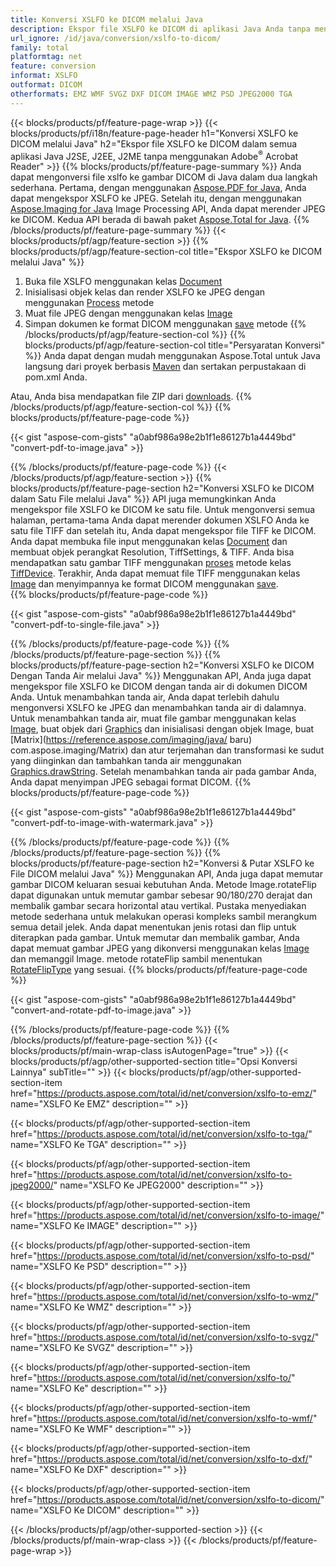 ```yaml
---
title: Konversi XSLFO ke DICOM melalui Java
description: Ekspor file XSLFO ke DICOM di aplikasi Java Anda tanpa menggunakan aplikasi pihak ketiga
url_ignore: /id/java/conversion/xslfo-to-dicom/
family: total
platformtag: net
feature: conversion
informat: XSLFO
outformat: DICOM
otherformats: EMZ WMF SVGZ DXF DICOM IMAGE WMZ PSD JPEG2000 TGA
---
```

{{< blocks/products/pf/feature-page-wrap >}}
{{< blocks/products/pf/i18n/feature-page-header h1="Konversi XSLFO ke DICOM melalui Java" h2="Ekspor file XSLFO ke DICOM dalam semua aplikasi Java J2SE, J2EE, J2ME tanpa menggunakan Adobe<sup>&reg;</sup> Acrobat Reader" >}}
{{% blocks/products/pf/feature-page-summary %}}
Anda dapat mengonversi file xslfo ke gambar DICOM di Java dalam dua langkah sederhana. Pertama, dengan menggunakan [Aspose.PDF for Java](https://products.aspose.com/pdf/java/), Anda dapat mengekspor XSLFO ke JPEG. Setelah itu, dengan menggunakan [Aspose.Imaging for Java](https://products.aspose.com/imaging/java/) Image Processing API, Anda dapat merender JPEG ke DICOM. Kedua API berada di bawah paket [Aspose.Total for Java](https://products.aspose.com/total/java/).
{{% /blocks/products/pf/feature-page-summary  %}}
{{< blocks/products/pf/agp/feature-section >}}
{{% blocks/products/pf/agp/feature-section-col title="Ekspor XSLFO ke DICOM melalui Java" %}}
1. Buka file XSLFO menggunakan kelas [Document](https://reference.aspose.com/pdf/java/com.aspose.pdf/Document)
2. Inisialisasi objek kelas dan render XSLFO ke JPEG dengan menggunakan [Process](https://reference.aspose.com/pdf/java/com.aspose.pdf.devices/JpegDevice#process-com.aspose.pdf.Page-java.io.OutputStream-) metode
3. Muat file JPEG dengan menggunakan kelas [Image](https://reference.aspose.com/imaging/java/com.aspose.imaging/Image)
4. Simpan dokumen ke format DICOM menggunakan [save](https://reference.aspose.com/imaging/java/com.aspose.imaging/Image#save-java.lang.String-com.aspose.imaging.ImageOptionsBase-) metode
{{% /blocks/products/pf/agp/feature-section-col %}}
{{% blocks/products/pf/agp/feature-section-col title="Persyaratan Konversi" %}}
Anda dapat dengan mudah menggunakan Aspose.Total untuk Java langsung dari proyek berbasis [Maven](https://releases.aspose.com/total/java/) dan sertakan perpustakaan di pom.xml Anda.

Atau, Anda bisa mendapatkan file ZIP dari [downloads](https://releases.aspose.com/total/java).
{{% /blocks/products/pf/agp/feature-section-col %}}
{{% blocks/products/pf/feature-page-code %}}

{{< gist "aspose-com-gists" "a0abf986a98e2b1f1e86127b1a4449bd" "convert-pdf-to-image.java" >}}


{{% /blocks/products/pf/feature-page-code %}}
{{< /blocks/products/pf/agp/feature-section >}}
{{% blocks/products/pf/feature-page-section  h2="Konversi XSLFO ke DICOM dalam Satu File melalui Java" %}}
API juga memungkinkan Anda mengekspor file XSLFO ke DICOM ke satu file. Untuk mengonversi semua halaman, pertama-tama Anda dapat merender dokumen XSLFO Anda ke satu file TIFF dan setelah itu, Anda dapat mengekspor file TIFF ke DICOM. Anda dapat membuka file input menggunakan kelas [Document](https://reference.aspose.com/pdf/java/com.aspose.pdf/Document) dan membuat objek perangkat Resolution, TiffSettings, & TIFF. Anda bisa mendapatkan satu gambar TIFF menggunakan [proses](https://reference.aspose.com/pdf/java/com.aspose.pdf.devices/TiffDevice#process-com.aspose.pdf.IDocument-int-int-java.io.OutputStream-) metode kelas [TiffDevice](https://reference.aspose.com/pdf/java/com.aspose.pdf.devices/TiffDevice). Terakhir, Anda dapat memuat file TIFF menggunakan kelas [Image](https://reference.aspose.com/imaging/java/com.aspose.imaging/Image) dan menyimpannya ke format DICOM menggunakan [save](https://reference.aspose.com/imaging/java/com.aspose.imaging/Image#save-java.lang.String-com.aspose.imaging.ImageOptionsBase-).  
{{% blocks/products/pf/feature-page-code %}}

{{< gist "aspose-com-gists" "a0abf986a98e2b1f1e86127b1a4449bd" "convert-pdf-to-single-file.java" >}}

{{% /blocks/products/pf/feature-page-code  %}}
{{% /blocks/products/pf/feature-page-section %}}
{{% blocks/products/pf/feature-page-section  h2="Konversi XSLFO ke DICOM Dengan Tanda Air melalui Java" %}}
Menggunakan API, Anda juga dapat mengekspor file XSLFO ke DICOM dengan tanda air di dokumen DICOM Anda. Untuk menambahkan tanda air, Anda dapat terlebih dahulu mengonversi XSLFO ke JPEG dan menambahkan tanda air di dalamnya. Untuk menambahkan tanda air, muat file gambar menggunakan kelas [Image](https://reference.aspose.com/imaging/java/com.aspose.imaging/Image), buat objek dari [Graphics](https://reference.aspose.com/imaging/java/com.aspose.imaging/Graphics) dan inisialisasi dengan objek Image, buat [Matrix](https://reference.aspose.com/imaging/java/ baru) com.aspose.imaging/Matrix) dan atur terjemahan dan transformasi ke sudut yang diinginkan dan tambahkan tanda air menggunakan [Graphics.drawString](https://reference.aspose.com/imaging/java/com.aspose.imaging/Graphics#drawString-java.lang.String-com.aspose.imaging.Font-com.aspose.imaging.Brush-float-float-). Setelah menambahkan tanda air pada gambar Anda, Anda dapat menyimpan JPEG sebagai format DICOM. 
{{% blocks/products/pf/feature-page-code %}}

{{< gist "aspose-com-gists" "a0abf986a98e2b1f1e86127b1a4449bd" "convert-pdf-to-image-with-watermark.java" >}}

{{% /blocks/products/pf/feature-page-code  %}}
{{% /blocks/products/pf/feature-page-section %}}
{{% blocks/products/pf/feature-page-section  h2="Konversi & Putar XSLFO ke File DICOM melalui Java" %}}
Menggunakan API, Anda juga dapat memutar gambar DICOM keluaran sesuai kebutuhan Anda. Metode Image.rotateFlip dapat digunakan untuk memutar gambar sebesar 90/180/270 derajat dan membalik gambar secara horizontal atau vertikal. Pustaka menyediakan metode sederhana untuk melakukan operasi kompleks sambil merangkum semua detail jelek. Anda dapat menentukan jenis rotasi dan flip untuk diterapkan pada gambar. Untuk memutar dan membalik gambar, Anda dapat memuat gambar JPEG yang dikonversi menggunakan kelas [Image](https://reference.aspose.com/imaging/java/com.aspose.imaging/Image) dan memanggil Image. metode rotateFlip sambil menentukan [RotateFlipType](https://reference.aspose.com/imaging/java/com.aspose.imaging/RotateFlipType) yang sesuai. 
{{% blocks/products/pf/feature-page-code %}}

{{< gist "aspose-com-gists" "a0abf986a98e2b1f1e86127b1a4449bd" "convert-and-rotate-pdf-to-image.java" >}}

{{% /blocks/products/pf/feature-page-code  %}}
{{% /blocks/products/pf/feature-page-section %}}
{{< blocks/products/pf/main-wrap-class isAutogenPage="true" >}}
{{< blocks/products/pf/agp/other-supported-section title="Opsi Konversi Lainnya" subTitle="" >}}
{{< blocks/products/pf/agp/other-supported-section-item href="https://products.aspose.com/total/id/net/conversion/xslfo-to-emz/" name="XSLFO Ke EMZ" description="" >}}

{{< blocks/products/pf/agp/other-supported-section-item href="https://products.aspose.com/total/id/net/conversion/xslfo-to-tga/" name="XSLFO Ke TGA" description="" >}}

{{< blocks/products/pf/agp/other-supported-section-item href="https://products.aspose.com/total/id/net/conversion/xslfo-to-jpeg2000/" name="XSLFO Ke JPEG2000" description="" >}}

{{< blocks/products/pf/agp/other-supported-section-item href="https://products.aspose.com/total/id/net/conversion/xslfo-to-image/" name="XSLFO Ke IMAGE" description="" >}}

{{< blocks/products/pf/agp/other-supported-section-item href="https://products.aspose.com/total/id/net/conversion/xslfo-to-psd/" name="XSLFO Ke PSD" description="" >}}

{{< blocks/products/pf/agp/other-supported-section-item href="https://products.aspose.com/total/id/net/conversion/xslfo-to-wmz/" name="XSLFO Ke WMZ" description="" >}}

{{< blocks/products/pf/agp/other-supported-section-item href="https://products.aspose.com/total/id/net/conversion/xslfo-to-svgz/" name="XSLFO Ke SVGZ" description="" >}}

{{< blocks/products/pf/agp/other-supported-section-item href="https://products.aspose.com/total/id/net/conversion/xslfo-to/" name="XSLFO Ke" description="" >}}

{{< blocks/products/pf/agp/other-supported-section-item href="https://products.aspose.com/total/id/net/conversion/xslfo-to-wmf/" name="XSLFO Ke WMF" description="" >}}

{{< blocks/products/pf/agp/other-supported-section-item href="https://products.aspose.com/total/id/net/conversion/xslfo-to-dxf/" name="XSLFO Ke DXF" description="" >}}

{{< blocks/products/pf/agp/other-supported-section-item href="https://products.aspose.com/total/id/net/conversion/xslfo-to-dicom/" name="XSLFO Ke DICOM" description="" >}}


{{< /blocks/products/pf/agp/other-supported-section >}}
{{< /blocks/products/pf/main-wrap-class >}}
{{< /blocks/products/pf/feature-page-wrap >}}